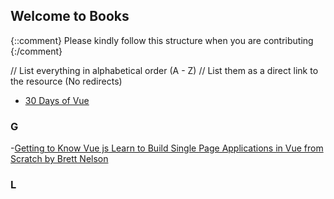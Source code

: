 ## Welcome to <Insert File name> Books

{::comment}
Please kindly follow this structure when you are contributing
{:/comment}

// List everything in alphabetical order (A - Z)
// List them as a direct link to the resource (No redirects)
  
- [30 Days of Vue](https://www.newline.co/30-days-of-vue)

### G
-[Getting to Know Vue js Learn to Build Single Page Applications in Vue from Scratch by Brett Nelson](https://drive.google.com/file/d/1GFJfSjTrJCmc6m5Xd9NpYwq65cbDu1K1/view?usp=share_link)


### L
